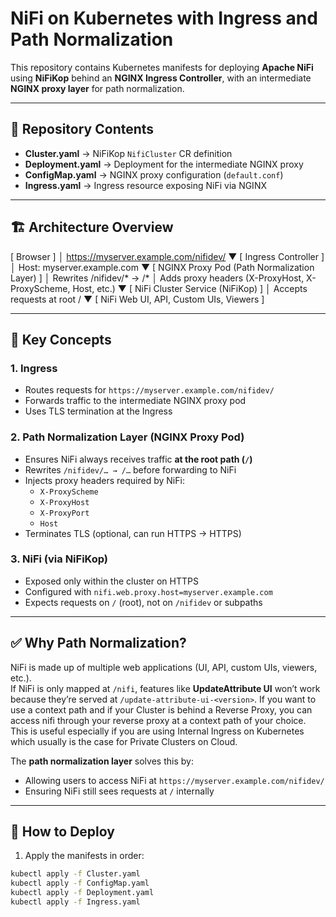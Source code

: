 # NiFi on Kubernetes with Ingress and Path Normalization

This repository contains Kubernetes manifests for deploying **Apache NiFi** using **NiFiKop** behind an **NGINX Ingress Controller**, with an intermediate **NGINX proxy layer** for path normalization.

---

## 📂 Repository Contents

- **Cluster.yaml** → NiFiKop `NifiCluster` CR definition  
- **Deployment.yaml** → Deployment for the intermediate NGINX proxy  
- **ConfigMap.yaml** → NGINX proxy configuration (`default.conf`)  
- **Ingress.yaml** → Ingress resource exposing NiFi via NGINX  

---

## 🏗️ Architecture Overview

[ Browser ]
│ https://myserver.example.com/nifidev/
▼
[ Ingress Controller ]
│ Host: myserver.example.com
▼
[ NGINX Proxy Pod (Path Normalization Layer) ]
│ Rewrites /nifidev/* → /*
│ Adds proxy headers (X-ProxyHost, X-ProxyScheme, Host, etc.)
▼
[ NiFi Cluster Service (NiFiKop) ]
│ Accepts requests at root /
▼
[ NiFi Web UI, API, Custom UIs, Viewers ]

---

## 🔑 Key Concepts

### 1. **Ingress**
- Routes requests for `https://myserver.example.com/nifidev/`  
- Forwards traffic to the intermediate NGINX proxy pod  
- Uses TLS termination at the Ingress  

### 2. **Path Normalization Layer (NGINX Proxy Pod)**
- Ensures NiFi always receives traffic **at the root path (`/`)**  
- Rewrites `/nifidev/… → /…` before forwarding to NiFi  
- Injects proxy headers required by NiFi:
  - `X-ProxyScheme`
  - `X-ProxyHost`
  - `X-ProxyPort`
  - `Host`
- Terminates TLS (optional, can run HTTPS → HTTPS)  

### 3. **NiFi (via NiFiKop)**
- Exposed only within the cluster on HTTPS  
- Configured with `nifi.web.proxy.host=myserver.example.com`  
- Expects requests on `/` (root), not on `/nifidev` or subpaths  

---

## ✅ Why Path Normalization?

NiFi is made up of multiple web applications (UI, API, custom UIs, viewers, etc.).  
If NiFi is only mapped at `/nifi`, features like **UpdateAttribute UI** won’t work because they’re served at `/update-attribute-ui-<version>`. 
If you want to use a context path and if your Cluster is behind a Reverse Proxy, you can access nifi through your reverse proxy at a context path of your choice. This is useful especially if you are using Internal Ingress on Kubernetes which usually is the case for Private Clusters on Cloud.  

The **path normalization layer** solves this by:
- Allowing users to access NiFi at `https://myserver.example.com/nifidev/`  
- Ensuring NiFi still sees requests at `/` internally  

---

## 🔧 How to Deploy

1. Apply the manifests in order:

```bash
kubectl apply -f Cluster.yaml
kubectl apply -f ConfigMap.yaml
kubectl apply -f Deployment.yaml
kubectl apply -f Ingress.yaml
